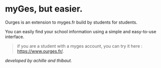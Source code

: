 # myGes, but easier.

Ourges is an extension to myges.fr build by students for students. 

You can easily find your school information using a simple and easy-to-use interface.

> if you are a student with a myges account, you can try it here : https://www.ourges.fr/.

*developed by achille and thibaut.*
